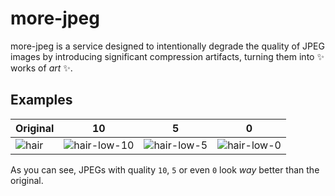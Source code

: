 # more-jpeg

more-jpeg is a service designed to intentionally degrade the quality of JPEG images by introducing significant compression artifacts, turning them into ✨ works of _art_ ✨.

## Examples

|Original|10|5|0|
|--------|---|---|---|
|![hair](https://github.com/darmiel/more-jpeg/assets/71837281/04a92ba9-cb79-407c-a666-43c8720f2fc3)|![hair-low-10](https://github.com/darmiel/more-jpeg/assets/71837281/520659a6-a8b4-43bb-b4ad-36669448d671)|![hair-low-5](https://github.com/darmiel/more-jpeg/assets/71837281/ab3a41a0-55eb-40b6-904b-a421fe2c0ba8)|![hair-low-0](https://github.com/darmiel/more-jpeg/assets/71837281/67c71197-8a0a-4530-9abf-86886cea2a13)|

As you can see, JPEGs with quality `10`, `5` or even `0` look _way_ better than the original.
